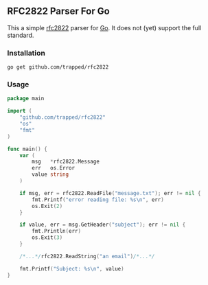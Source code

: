 RFC2822 Parser For Go
---------------------
This a simple [rfc2822](http://www.ietf.org/rfc/rfc2822.txt) parser for 
[Go](http://golang.org).  It does not (yet) support the full standard.


### Installation
`go get github.com/trapped/rfc2822`

### Usage
```go
package main

import (
    "github.com/trapped/rfc2822"
    "os"
    "fmt"
)

func main() {
    var (
        msg   *rfc2822.Message
        err   os.Error
        value string
    )

    if msg, err = rfc2822.ReadFile("message.txt"); err != nil {
        fmt.Printf("error reading file: %s\n", err)
        os.Exit(2)
    }

    if value, err = msg.GetHeader("subject"); err != nil {
        fmt.Println(err)
        os.Exit(3)
    }

    /*...*/rfc2822.ReadString("an email")/*...*/

    fmt.Printf("Subject: %s\n", value)
}
```
